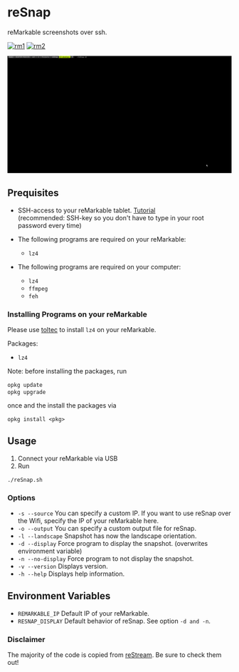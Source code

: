 # reSnap

reMarkable screenshots over ssh.

[![rm1](https://img.shields.io/badge/rM1-supported-green)](https://remarkable.com/store/remarkable)
[![rm2](https://img.shields.io/badge/rM2-supported-green)](https://remarkable.com/store/remarkable-2)

![a demo of reSnap](misc/demo.gif)

## Prequisites

- SSH-access to your reMarkable tablet.
  [Tutorial](https://remarkablewiki.com/tech/ssh) <br>
  (recommended: SSH-key so you don't have to type in your root password every time)

- The following programs are required on your reMarkable:
  - `lz4`

- The following programs are required on your computer:
  - `lz4`
  - `ffmpeg`
  - `feh`

### Installing Programs on your reMarkable

Please use [toltec](https://github.com/toltec-dev/toltec) to install `lz4` on your reMarkable.

Packages:
- `lz4`

Note: before installing the packages, run
```
opkg update
opkg upgrade
```
once and the install the packages via
```
opkg install <pkg>
```

## Usage

1. Connect your reMarkable via USB
1. Run
```
./reSnap.sh
```

### Options

- `-s --source` You can specify a custom IP. If you want to use reSnap over the Wifi, specify the IP of your reMarkable here.
- `-o --output` You can specify a custom output file for reSnap.
- `-l --landscape` Snapshot has now the landscape orientation.
- `-d --display` Force program to display the snapshot. (overwrites environment variable)
- `-n --no-display` Force program to not display the snapshot.
- `-v --version` Displays version.
- `-h --help` Displays help information.

## Environment Variables

- `REMARKABLE_IP` Default IP of your reMarkable.
- `RESNAP_DISPLAY` Default behavior of reSnap. See option `-d and -n`.

### Disclaimer

The majority of the code is copied from [reStream](https://github.com/rien/reStream). Be sure to check them out!
